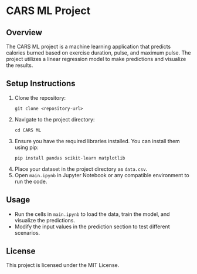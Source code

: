 # CARS ML Project

## Overview
The CARS ML project is a machine learning application that predicts calories burned based on exercise duration, pulse, and maximum pulse. The project utilizes a linear regression model to make predictions and visualize the results.

## Setup Instructions
1. Clone the repository:
   ```
   git clone <repository-url>
   ```
2. Navigate to the project directory:
   ```
   cd CARS ML
   ```
3. Ensure you have the required libraries installed. You can install them using pip:
   ```
   pip install pandas scikit-learn matplotlib
   ```
4. Place your dataset in the project directory as `data.csv`.
5. Open `main.ipynb` in Jupyter Notebook or any compatible environment to run the code.

## Usage
- Run the cells in `main.ipynb` to load the data, train the model, and visualize the predictions.
- Modify the input values in the prediction section to test different scenarios.

## License
This project is licensed under the MIT License.